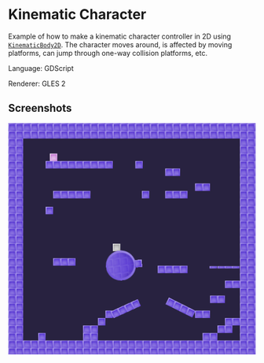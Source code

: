 # Kinematic Character

Example of how to make a kinematic character controller in 2D using
[`KinematicBody2D`](https://docs.godotengine.org/en/latest/classes/class_kinematicbody2d.html).
The character moves around, is affected by moving platforms,
can jump through one-way collision platforms, etc. 

Language: GDScript

Renderer: GLES 2

## Screenshots

![Screenshot](screenshots/kinematic.png)
